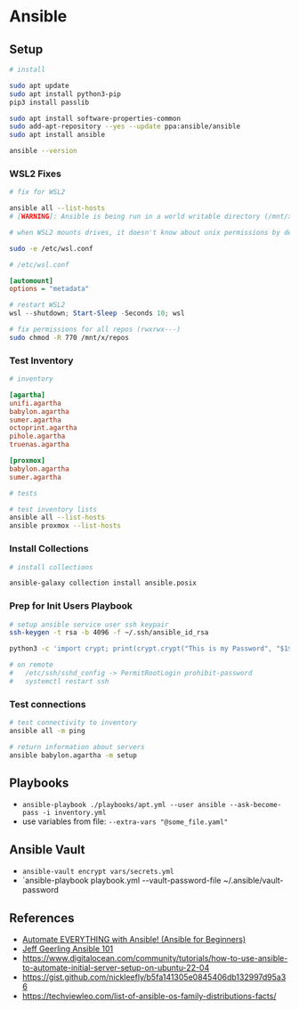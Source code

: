 # Ansible

## Setup

```sh
# install

sudo apt update
sudo apt install python3-pip
pip3 install passlib

sudo apt install software-properties-common
sudo add-apt-repository --yes --update ppa:ansible/ansible
sudo apt install ansible

ansible --version
```

### WSL2 Fixes

```sh
# fix for WSL2

ansible all --list-hosts
# [WARNING]: Ansible is being run in a world writable directory (/mnt/x/repos/infra/ansible), ignoring it as an ansible.cfg source.

# when WSL2 mounts drives, it doesn't know about unix permissions by default for some reason...so have to enable it

sudo -e /etc/wsl.conf
```

```ini
# /etc/wsl.conf

[automount]
options = "metadata"
```

```powershell
# restart WSL2
wsl --shutdown; Start-Sleep -Seconds 10; wsl
```

```sh
# fix permissions for all repos (rwxrwx---)
sudo chmod -R 770 /mnt/x/repos
```

### Test Inventory

```ini
# inventory

[agartha]
unifi.agartha
babylon.agartha
sumer.agartha
octoprint.agartha
pihole.agartha
truenas.agartha

[proxmox]
babylon.agartha
sumer.agartha
```

```sh
# tests

# test inventory lists
ansible all --list-hosts
ansible proxmox --list-hosts
```

### Install Collections

```sh
# install collections

ansible-galaxy collection install ansible.posix
```

### Prep for Init Users Playbook

```sh
# setup ansible service user ssh keypair
ssh-keygen -t rsa -b 4096 -f ~/.ssh/ansible_id_rsa

python3 -c 'import crypt; print(crypt.crypt("This is my Password", "$1$SomeSalt$"))'

# on remote
#   /etc/ssh/sshd_config -> PermitRootLogin prohibit-password
#   systemctl restart ssh
```

### Test connections

```sh
# test connectivity to inventory
ansible all -m ping

# return information about servers
ansible babylon.agartha -m setup
```

## Playbooks

- `ansible-playbook ./playbooks/apt.yml --user ansible --ask-become-pass -i inventory.yml`
- use variables from file: `--extra-vars "@some_file.yaml"`

## Ansible Vault

- `ansible-vault encrypt vars/secrets.yml`
- `ansible-playbook playbook.yml --vault-password-file ~/.ansible/vault-password

## References

- [Automate EVERYTHING with Ansible! (Ansible for Beginners)](https://www.youtube.com/watch?v=w9eCU4bGgjQ)
- [Jeff Geerling Ansible 101](https://www.youtube.com/playlist?list=PL2_OBreMn7FqZkvMYt6ATmgC0KAGGJNAN)
- https://www.digitalocean.com/community/tutorials/how-to-use-ansible-to-automate-initial-server-setup-on-ubuntu-22-04
- https://gist.github.com/nickleefly/b5fa141305e0845406db132997d95a36
- https://techviewleo.com/list-of-ansible-os-family-distributions-facts/
